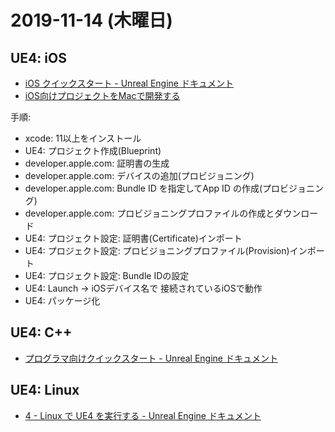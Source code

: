 # 2019-11-14 (木曜日)

## UE4: iOS

- [iOS クイックスタート - Unreal Engine ドキュメント](https://docs.unrealengine.com/ja/Platforms/Mobile/iOS/QuickStart/index.html)
- [iOS向けプロジェクトをMacで開発する](https://soramame-games.com/ios-mac)

手順:

- xcode: 11以上をインストール
- UE4: プロジェクト作成(Blueprint)
- developer.apple.com: 証明書の生成
- developer.apple.com: デバイスの追加(プロビジョニング)
- developer.apple.com: Bundle ID を指定してApp ID の作成(プロビジョニング)
- developer.apple.com: プロビジョニングプロファイルの作成とダウンロード
- UE4: プロジェクト設定: 証明書(Certificate)インポート
- UE4: プロジェクト設定: プロビジョニングプロファイル(Provision)インポート
- UE4: プロジェクト設定: Bundle IDの設定
- UE4: Launch -> iOSデバイス名で 接続されているiOSで動作
- UE4: パッケージ化

## UE4: C++

- [プログラマ向けクイックスタート - Unreal Engine ドキュメント](https://docs.unrealengine.com/ja/Programming/QuickStart/index.html)

## UE4: Linux

- [4 - Linux で UE4 を実行する - Unreal Engine ドキュメント](https://docs.unrealengine.com/ja/Platforms/Linux/BeginnerLinuxDeveloper/SettingUpAnUnrealWorkflow/4/index.html)